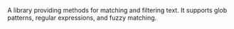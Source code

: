 A library providing methods for matching and filtering text. It supports glob patterns, regular expressions, and fuzzy matching.

